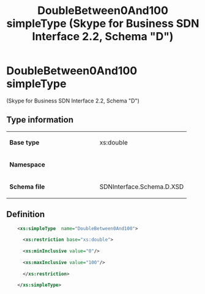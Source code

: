 ﻿---
title: DoubleBetween0And100 simpleType (Skype for Business SDN Interface 2.2, Schema "D")
TOCTitle: DoubleBetween0And100 simpleType
ms:assetid: 9798d530-04fe-6208-a73f-732c8ffdf5b5
ms:mtpsurl: https://msdn.microsoft.com/en-us/library/Mt171048(v=office.16)
ms:contentKeyID: 65855617
ms.date: 08/24/2015
mtps_version: v=office.16
dev_langs:
- xml
---

# DoubleBetween0And100 simpleType 

(Skype for Business SDN Interface 2.2, Schema \"D\")


## Type information

<table>
<colgroup>
<col style="width: 50%" />
<col style="width: 50%" />
</colgroup>
<tbody>
<tr class="odd">
<td><p><strong>Base type</strong></p></td>
<td><p>xs:double</p></td>
</tr>
<tr class="even">
<td><p><strong>Namespace</strong></p></td>
<td><p></p></td>
</tr>
<tr class="odd">
<td><p><strong>Schema file</strong></p></td>
<td><p>SDNInterface.Schema.D.XSD</p></td>
</tr>
</tbody>
</table>


## Definition

``` xml
    <xs:simpleType  name="DoubleBetween0And100">
    
      <xs:restriction base="xs:double">
    
      <xs:minInclusive value="0"/>
    
      <xs:maxInclusive value="100"/>
    
      </xs:restriction>
      
    </xs:simpleType>
  
```

